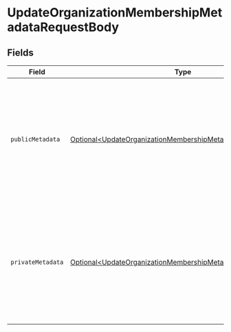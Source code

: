 # UpdateOrganizationMembershipMetadataRequestBody


## Fields

| Field                                                                                                                                                    | Type                                                                                                                                                     | Required                                                                                                                                                 | Description                                                                                                                                              |
| -------------------------------------------------------------------------------------------------------------------------------------------------------- | -------------------------------------------------------------------------------------------------------------------------------------------------------- | -------------------------------------------------------------------------------------------------------------------------------------------------------- | -------------------------------------------------------------------------------------------------------------------------------------------------------- |
| `publicMetadata`                                                                                                                                         | [Optional\<UpdateOrganizationMembershipMetadataPublicMetadata>](../../models/operations/UpdateOrganizationMembershipMetadataPublicMetadata.md)           | :heavy_minus_sign:                                                                                                                                       | Metadata saved on the organization membership, that is visible to both your frontend and backend.<br/>The new object will be merged with the existing value. |
| `privateMetadata`                                                                                                                                        | [Optional\<UpdateOrganizationMembershipMetadataPrivateMetadata>](../../models/operations/UpdateOrganizationMembershipMetadataPrivateMetadata.md)         | :heavy_minus_sign:                                                                                                                                       | Metadata saved on the organization membership that is only visible to your backend.<br/>The new object will be merged with the existing value.           |
